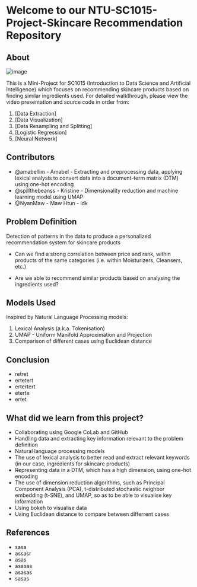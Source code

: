 # Welcome to our NTU-SC1015-Project-Skincare Recommendation Repository

## About

![image](https://user-images.githubusercontent.com/85445638/164889813-3ab99d83-7f9d-43de-bd98-b4db0d15be78.png)

This is a Mini-Project for SC1015 (Introduction to Data Science and Artificial Intelligence) which focuses on recommending skincare products based on finding similar ingredients used. For detailed walkthrough, please view the video presentation and source code in order from:

1. [Data Extraction]
2. [Data Visualization]
3. [Data Resampling and Splitting]
4. [Logistic Regression]
5. [Neural Network]
  
## Contributors

- @amabellim - Amabel - Extracting and preprocessing data, applying lexical analysis to convert data into a document-term matrix (DTM) using one-hot encoding
- @spillthebeanss - Kristine - Dimensionality reduction and machine learning model using UMAP
- @NyanMaw - Maw Htun - idk

## Problem Definition
Detection of patterns in the data to produce a personalized recommendation system for skincare products

- Can we find a strong correlation between price and rank, within products of the same categories (i.e. within Moisturizers, Cleansers, etc.)

- Are we able to recommend similar products based on analysing the ingredients used?

## Models Used

Inspired by Natural Language Processing models:
1. Lexical Analysis (a.k.a. Tokenisation)
2. UMAP - Uniform Manifold Approximation and Projection
3. Comparison of different cases using Euclidean distance

## Conclusion

- retret
- ertetert
- ertertert
- eterte
- ertet

## What did we learn from this project?

- Collaborating using Google CoLab and GitHub
- Handling data and extracting key information relevant to the problem definition
- Natural language processing models
- The use of lexical analysis to better read and extract relevant keywords (in our case, ingredients for skincare products)
- Representing data in a DTM, which has a high dimension, using one-hot encoding
- The use of dimension reduction algorithms, such as Principal Component Analysis (PCA), t-distributed stochastic neighbor embedding (t-SNE), and UMAP, so as to be able to visualise key information
- Using bokeh to visualise data
- Using Euclidean distance to compare between differrent cases

## References

- sasa
- assasr
- asas
- asasas
- asasas
- sasas
